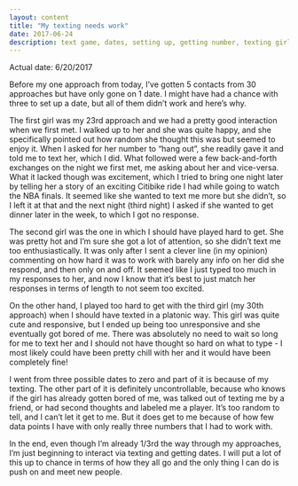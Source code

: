 ```yaml
---
layout: content
title: "My texting needs work"
date: 2017-06-24
description: text game, dates, setting up, getting number, texting girls
---
```


Actual date: 6/20/2017

Before my one approach from today, I’ve gotten 5 contacts from 30 approaches but have only gone on 1 date. I might have had a chance with three to set up a date, but all of them didn’t work and here’s why.
 
The first girl was my 23rd approach and we had a pretty good interaction when we first met. I walked up to her and she was quite happy, and she specifically pointed out how random she thought this was but seemed to enjoy it. When I asked for her number to “hang out”, she readily gave it and told me to text her, which I did. What followed were a few back-and-forth exchanges on the night we first met, me asking about her and vice-versa. What it lacked though was excitement, which I tried to bring one night later by telling her a story of an exciting Citibike ride I had while going to watch the NBA finals. It seemed like she wanted to text me more but she didn’t, so I left it at that and the next night (third night) I asked if she wanted to get dinner later in the week, to which I got no response.
 
The second girl was the one in which I should have played hard to get. She was pretty hot and I’m sure she got a lot of attention, so she didn’t text me too enthusiastically. It was only after I sent a clever line (in my opinion) commenting on how hard it was to work with barely any info on her did she respond, and then only on and off. It seemed like I just typed too much in my responses to her, and now I know that it’s best to just match her responses in terms of length to not seem too excited.
 
On the other hand, I played too hard to get with the third girl (my 30th approach) when I should have texted in a platonic way. This girl was quite cute and responsive, but I ended up being too unresponsive and she eventually got bored of me. There was absolutely no need to wait so long for me to text her and I should not have thought so hard on what to type - I most likely could have been pretty chill with her and it would have been completely fine! 
 
I went from three possible dates to zero and part of it is because of my texting. The other part of it is definitely uncontrollable, because who knows if the girl has already gotten bored of me, was talked out of texting me by a friend, or had second thoughts and labeled me a player. It’s too random to tell, and I can’t let it get to me. But it does get to me because of how few data points I have with only really three numbers that I had to work with. 
 
In the end, even though I’m already 1/3rd the way through my approaches, I’m just beginning to interact via texting and getting dates. I will put a lot of this up to chance in terms of how they all go and the only thing I can do is push on and meet new people.

